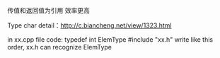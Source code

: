 传值和返回值为引用 效率更高

Type char detail：http://c.biancheng.net/view/1323.html

in xx.cpp file code:
    typedef int ElemType
    #include "xx.h"
write like this order, xx.h can recognize ElemType

